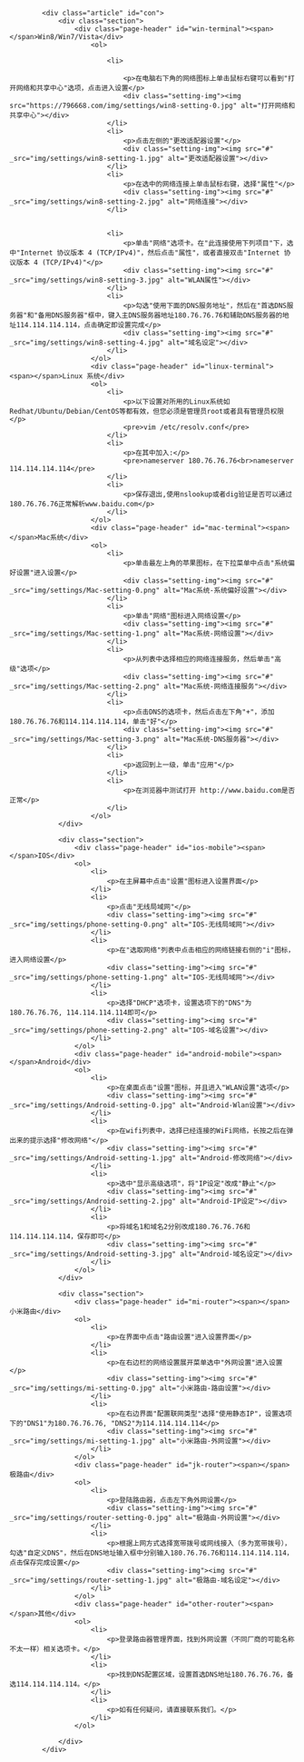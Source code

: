             <div class="article" id="con">
                <div class="section">
                    <div class="page-header" id="win-terminal"><span></span>Win8/Win7/Vista</div>
                        <ol>
                       
                            <li>

                                <p>在电脑右下角的网络图标上单击鼠标右键可以看到"打开网络和共享中心"选项，点击进入设置</p>
                                <div class="setting-img"><img src="https://796668.com/img/settings/win8-setting-0.jpg" alt="打开网络和共享中心"></div>
                            </li>
                            <li>
                                <p>点击左侧的"更改适配器设置"</p>
                                <div class="setting-img"><img src="#" _src="img/settings/win8-setting-1.jpg" alt="更改适配器设置"></div>
                            </li>
                            <li>
                                <p>在选中的网络连接上单击鼠标右键，选择"属性"</p>
                                <div class="setting-img"><img src="#" _src="img/settings/win8-setting-2.jpg" alt="网络连接"></div>
                            </li>
    
    
                            <li>
                                <p>单击"网络"选项卡。在"此连接使用下列项目"下，选中"Internet 协议版本 4 (TCP/IPv4)"，然后点击"属性"，或者直接双击"Internet 协议版本 4 (TCP/IPv4)"</p>
                                <div class="setting-img"><img src="#" _src="img/settings/win8-setting-3.jpg" alt="WLAN属性"></div>
                            </li>
                            <li>
                                <p>勾选"使用下面的DNS服务地址"，然后在"首选DNS服务器"和"备用DNS服务器"框中，键入主DNS服务器地址180.76.76.76和辅助DNS服务器的地址114.114.114.114，点击确定即设置完成</p>
                                <div class="setting-img"><img src="#" _src="img/settings/win8-setting-4.jpg" alt="域名设定"></div>
                            </li>
                        </ol>
                        <div class="page-header" id="linux-terminal"><span></span>Linux 系统</div>
                        <ol>
                            <li>
                                <p>以下设置对所用的Linux系统如Redhat/Ubuntu/Debian/CentOS等都有效，但您必须是管理员root或者具有管理员权限</p>
                                <pre>vim /etc/resolv.conf</pre>
                            </li>
                            <li>
                                <p>在其中加入:</p>
                                <pre>nameserver 180.76.76.76<br>nameserver 114.114.114.114</pre>
                            </li>
                            <li>
                                <p>保存退出,使用nslookup或者dig验证是否可以通过180.76.76.76正常解析www.baidu.com</p>
                            </li>
                        </ol>
                        <div class="page-header" id="mac-terminal"><span></span>Mac系统</div>
                        <ol>
                            <li>
                                <p>单击最左上角的苹果图标，在下拉菜单中点击"系统偏好设置"进入设置</p>
                                <div class="setting-img"><img src="#" _src="img/settings/Mac-setting-0.png" alt="Mac系统-系统偏好设置"></div>
                            </li>
                            <li>
                                <p>单击"网络"图标进入网络设置</p>
                                <div class="setting-img"><img src="#" _src="img/settings/Mac-setting-1.png" alt="Mac系统-网络设置"></div>
                            </li>
                            <li>
                                <p>从列表中选择相应的网络连接服务，然后单击"高级"选项</p>
                                <div class="setting-img"><img src="#" _src="img/settings/Mac-setting-2.png" alt="Mac系统-网络连接服务"></div>
                            </li>
                            <li>
                                <p>点击DNS的选项卡，然后点击左下角"+"，添加180.76.76.76和114.114.114.114，单击"好"</p>
                                <div class="setting-img"><img src="#" _src="img/settings/Mac-setting-3.png" alt="Mac系统-DNS服务器"></div>
                            </li>
                            <li>
                                <p>返回到上一级，单击"应用"</p>
                            </li>
                            <li>
                                <p>在浏览器中测试打开 http://www.baidu.com是否正常</p>
                            </li>
                        </ol>
                </div>
    
                <div class="section">
                    <div class="page-header" id="ios-mobile"><span></span>IOS</div>
                    <ol>
                        <li>
                            <p>在主屏幕中点击"设置"图标进入设置界面</p>
                        </li>
                        <li>
                            <p>点击"无线局域网"</p>
                            <div class="setting-img"><img src="#" _src="img/settings/phone-setting-0.png" alt="IOS-无线局域网"></div>
                        </li>
                        <li>
                            <p>在"选取网络"列表中点击相应的网络链接右侧的"i"图标，进入网络设置</p>
                            <div class="setting-img"><img src="#" _src="img/settings/phone-setting-1.png" alt="IOS-无线局域网"></div>
                        </li>
                        <li>
                            <p>选择"DHCP"选项卡，设置选项下的"DNS"为180.76.76.76, 114.114.114.114即可</p>
                            <div class="setting-img"><img src="#" _src="img/settings/phone-setting-2.png" alt="IOS-域名设置"></div>
                        </li>
                    </ol>
                    <div class="page-header" id="android-mobile"><span></span>Android</div>
                    <ol>
                        <li>
                            <p>在桌面点击"设置"图标，并且进入"WLAN设置"选项</p>
                            <div class="setting-img"><img src="#" _src="img/settings/Android-setting-0.jpg" alt="Android-Wlan设置"></div>
                        </li>
                        <li>
                            <p>在wifi列表中，选择已经连接的WiFi网络，长按之后在弹出来的提示选择"修改网络"</p>
                            <div class="setting-img"><img src="#" _src="img/settings/Android-setting-1.jpg" alt="Android-修改网络"></div>
                        </li>
                        <li>
                            <p>选中"显示高级选项"，将"IP设定"改成"静止"</p>
                            <div class="setting-img"><img src="#" _src="img/settings/Android-setting-2.jpg" alt="Android-IP设定"></div>
                        </li>
                        <li>
                            <p>将域名1和域名2分别改成180.76.76.76和114.114.114.114，保存即可</p>
                            <div class="setting-img"><img src="#" _src="img/settings/Android-setting-3.jpg" alt="Android-域名设定"></div>
                        </li>
                    </ol>
                </div>
    
                <div class="section">
                    <div class="page-header" id="mi-router"><span></span>小米路由</div>
                    <ol>
                        <li>
                            <p>在界面中点击"路由设置"进入设置界面</p>
                        </li>
                        <li>
                            <p>在右边栏的网络设置展开菜单选中"外网设置"进入设置</p>
                            <div class="setting-img"><img src="#" _src="img/settings/mi-setting-0.jpg" alt="小米路由-路由设置"></div>
                        </li>
                        <li>
                            <p>在右边界面"配置联网类型"选择"使用静态IP"，设置选项下的"DNS1"为180.76.76.76, "DNS2"为114.114.114.114</p>
                            <div class="setting-img"><img src="#" _src="img/settings/mi-setting-1.jpg" alt="小米路由-外网设置"></div>
                        </li>
                    </ol>
                    <div class="page-header" id="jk-router"><span></span>极路由</div>
                    <ol>
                        <li>
                            <p>登陆路由器，点击左下角外网设置</p>
                            <div class="setting-img"><img src="#" _src="img/settings/router-setting-0.jpg" alt="极路由-外网设置"></div>
                        </li>
                        <li>
                            <p>根据上网方式选择宽带拨号或网线接入（多为宽带拨号），勾选"自定义DNS"，然后在DNS地址输入框中分别输入180.76.76.76和114.114.114.114，点击保存完成设置</p>
                            <div class="setting-img"><img src="#" _src="img/settings/router-setting-1.jpg" alt="极路由-域名设定"></div>
                        </li>
                    </ol>
                    <div class="page-header" id="other-router"><span></span>其他</div>
                    <ol>
                        <li>
                            <p>登录路由器管理界面，找到外网设置（不同厂商的可能名称不太一样）相关选项卡。</p>
                        </li>
                        <li>
                            <p>找到DNS配置区域，设置首选DNS地址180.76.76.76，备选114.114.114.114。</p>
                        </li>
                        <li>
                            <p>如有任何疑问，请直接联系我们。</p>
                        </li>
                    </ol>
                    
                </div>
            </div>
